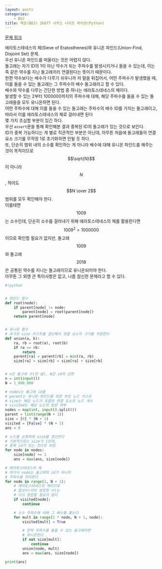 ```yaml
---
layout: posts
categories:
    - BOJ
title: 백준(BOJ) 26077 서커스 나이트 파이썬(Python)
---
```


[문제 링크](https://www.acmicpc.net/problem/26077)

에라토스테네스의 체(Sieve of Eratosthenes)와 유니온 파인드(Union-Find, Disjoint Set) 문제.  
우선 유니온 파인드를 떠올리는 것은 어렵지 않다.  
돌고래는 자기 ID의 1이 아닌 약수가 되는 주파수를 발생시키거나 들을 수 있는데, 이는 즉 같은 약수를 지닌 돌고래끼리 연결된다는 뜻이기 때문이다.  
한편 약수보다는 배수가 다루기 쉬우니까 저 말을 뒤집어서, 어떤 주파수가 발생했을 때, 이를 들을 수 있는 돌고래는 그 주파수의 배수 돌고래라고 할 수 있다.  
배수와 약수를 다루는 간단한 방법 중 하나는 에라토스테네스의 체이다.  
발생할 수 있는 2부터 1000000까지의 주파수에 대해, 해당 주파수를 들을 수 있는 돌고래들을 모두 유니온하면 된다.  
어떤 주파수에 대해 이를 들을 수 있는 돌고래는 주파수의 배수 ID를 가지는 돌고래이고, 따라서 이를 에라토스테네스의 체로 걸러내면 된다  
몇 가지 조심할 부분이 있긴 하다.  
우선 `assert`문을 통해 확인해본 결과 중복된 ID의 돌고래가 있는 것으로 보인다.  
ID가 중복 가능하다는 게 별로 직관적인 부분은 아닌데, 아무튼 처음에 돌고래들의 연결 요소 크기를 무작정 1로 초기화하면 안될 듯 하다.  
또, 단순히 범위 내의 소수를 확인하는 게 아니라 배수에 대해 유니온 파인드를 해주는 것이 목적이므로 $$\sqrt{N}$$이 아니라 $$N$$, 적어도 $$N \over 2$$ 범위를 모두 확인해야 한다.  
이를테면 $$1009$$는 소수인데, 단순히 소수를 걸러내기 위해 에라토스테네스의 체를 활용한다면 $$1009^{2} > 1000000$$이므로 확인할 필요가 없지만, 돌고래 $$1009$$와 돌고래 $$2018$$은 공통된 약수를 지니는 돌고래이므로 유니온되어야 한다.  
아무튼 그 외엔 큰 특이사항은 없고, 나름 참신한 문제라고 할 수 있다.  


```python
#!python


# 파인드 함수
def root(node):
    if parent[node] != node:
        parent[node] = root(parent[node])
    return parent[node]


# 유니온 함수
# 추가로 size 리스트를 갱신해서 연결 요소의 크기를 저장한다
def union(a, b):
    ra, rb = root(a), root(b)
    if ra == rb:
        return
    parent[ra] = parent[rb] = min(ra, rb)
    size[ra] = size[rb] = size[ra] + size[rb]


# n은 돌고래 수(안 씀), N은 id의 상한
n = int(input())
N = 1_000_000

# nodes는 돌고래 id들
# parent는 유니온-파인드를 위한 부모 노드 리스트
# size는 해당 노드가 포함된 연결 요소의 노드 개수
# visited는 해당 노드의 방문 여부
nodes = map(int, input().split())
parent = list(range(N + 1))
size = [0] * (N + 1)
visited = [False] * (N + 1)
ans = 0

# 노드를 순회하며 size를 갱신한다
# 기본적으로는 size가 1인데,
# 중복 id가 있는 것으로 보임
for node in nodes:
    size[node] += 1
    ans = max(ans, size[node])

# 에라토스테네스의 체
# 여기서 node는 돌고래의 id가 아니라
# 주파수를 의미한다
for node in range(2, N + 1):
    # 에라토스테네스의 체이므로
    # 합성수(이미 방문한 수)는
    # 다시 방문할 필요가 없다
    if visited[node]:
        continue

    # 소수 주파수에 대해 그 배수를 훑는다
    for mult in range(2 * node, N + 1, node):
        visited[mult] = True

        # 만약 주파수를 들을 수 있는 돌고래라면
        # 유니온한다
        if not size[mult]:
            continue
        union(node, mult)
        ans = max(ans, size[node])

print(ans)

```

